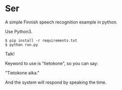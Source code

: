 # Ser

A simple Finnish speech recognition example in python.

Use Python3.

```
$ pip install -r requirements.txt
$ python run.py
```

Talk!

Keyword to use is "tietokone", so you can say:

"Tietokone aika."

And the system will respond by speaking the time.
